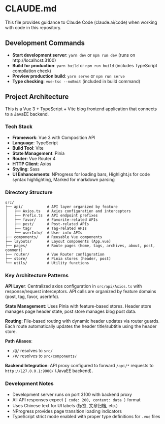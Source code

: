 # CLAUDE.md

This file provides guidance to Claude Code (claude.ai/code) when working with code in this repository.

## Development Commands

- **Start development server**: `yarn dev` or `npm run dev` (runs on http://localhost:3100)
- **Build for production**: `yarn build` or `npm run build` (includes TypeScript compilation check)
- **Preview production build**: `yarn serve` or `npm run serve`
- **Type checking**: `vue-tsc --noEmit` (included in build command)

## Project Architecture

This is a Vue 3 + TypeScript + Vite blog frontend application that connects to a JavaEE backend.

### Tech Stack
- **Framework**: Vue 3 with Composition API
- **Language**: TypeScript
- **Build Tool**: Vite
- **State Management**: Pinia
- **Router**: Vue Router 4
- **HTTP Client**: Axios
- **Styling**: Sass
- **UI Enhancements**: NProgress for loading bars, Highlight.js for code syntax highlighting, Marked for markdown parsing

### Directory Structure

```
src/
├── api/           # API layer organized by feature
│   ├── Axios.ts   # Axios configuration and interceptors
│   ├── Prefix.ts  # API endpoint prefixes
│   ├── favor/     # Favorite-related APIs
│   ├── post/      # Post-related APIs
│   ├── tag/       # Tag-related APIs
│   └── userInfo/  # User info APIs
├── components/    # Reusable Vue components
├── layouts/       # Layout components (App.vue)
├── pages/         # Route pages (home, tags, archives, about, post, comment)
├── router/        # Vue Router configuration
├── store/         # Pinia stores (header, post)
└── utils/         # Utility functions
```

### Key Architecture Patterns

**API Layer**: Centralized axios configuration in `src/api/Axios.ts` with response/request interceptors. API calls are organized by feature domains (post, tag, favor, userInfo).

**State Management**: Uses Pinia with feature-based stores. Header store manages page header state, post store manages blog post data.

**Routing**: File-based routing with dynamic header updates via router guards. Each route automatically updates the header title/subtitle using the header store.

**Path Aliases**:
- `/@/` resolves to `src/`
- `/#/` resolves to `src/components/`

**Backend Integration**: API proxy configured to forward `/api/*` requests to `http://127.0.0.1:9000/` (JavaEE backend).

### Development Notes

- Development server runs on port 3100 with backend proxy
- All API responses expect `{ code: 200, content: data }` format
- Uses Chinese text for UI labels (标签, 文章归档, etc.)
- NProgress provides page transition loading indicators
- TypeScript strict mode enabled with proper type definitions for `.vue` files